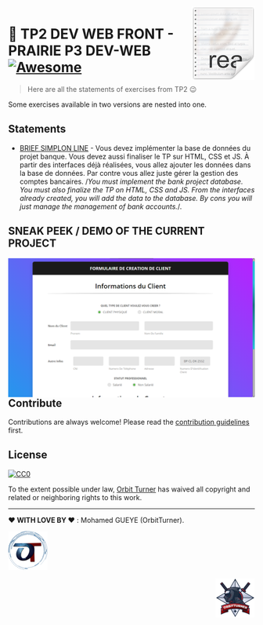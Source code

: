 <img src="vendor/icon.png" align="right" />

# 📖 TP2 DEV WEB FRONT - PRAIRIE P3 DEV-WEB [![Awesome](https://cdn.rawgit.com/sindresorhus/awesome/d7305f38d29fed78fa85652e3a63e154dd8e8829/media/badge.svg)](https://github.com/sindresorhus/awesome#readme)
> Here are all the statements of exercises from TP2 😉

Some exercises available in two versions are nested into one.

## Statements

- [BRIEF SIMPLON LINE](https://github.com/orbitturner/TPDEVWEB1_SIMPLONP3/blob/master/assets/img/492a4303-55db-4eb7-89ef-46ad1286376a.png) - Vous devez implémenter la base de données du projet banque. Vous devez aussi finaliser le TP sur HTML, CSS et JS. À partir des interfaces déjà réalisées, vous allez ajouter les données dans la base de données. Par contre vous allez juste gérer la gestion des comptes bancaires. /*You must implement the bank project database. You must also finalize the TP on HTML, CSS and JS. From the interfaces already created, you will add the data to the database. By cons you will just manage the management of bank accounts.*/.


## SNEAK PEEK / DEMO OF THE CURRENT PROJECT
<img src="vendor/ActualVersionSneakpeek.png" align="right" />


## Contribute

Contributions are always welcome!
Please read the [contribution guidelines](vendor/contributing.md) first.

## License

[![CC0](https://licensebuttons.net/p/zero/1.0/88x31.png)](https://creativecommons.org/publicdomain/zero/1.0/)

To the extent possible under law, [Orbit Turner](http://orbitturner.yj.fr) has waived all copyright and related or neighboring rights to this work.


______________________________________________________
**❤ WITH LOVE BY ❤** : Mohamed GUEYE (OrbitTurner).

![Image of OT](https://github.com/orbitturner/challenger/blob/master/images/orbitturner1.png?raw=true)

<img src="https://github.com/orbitturner/challenger/blob/master/images/OrbitTurner_Gaming_GitHubBadge.png?raw=true" align="right" />